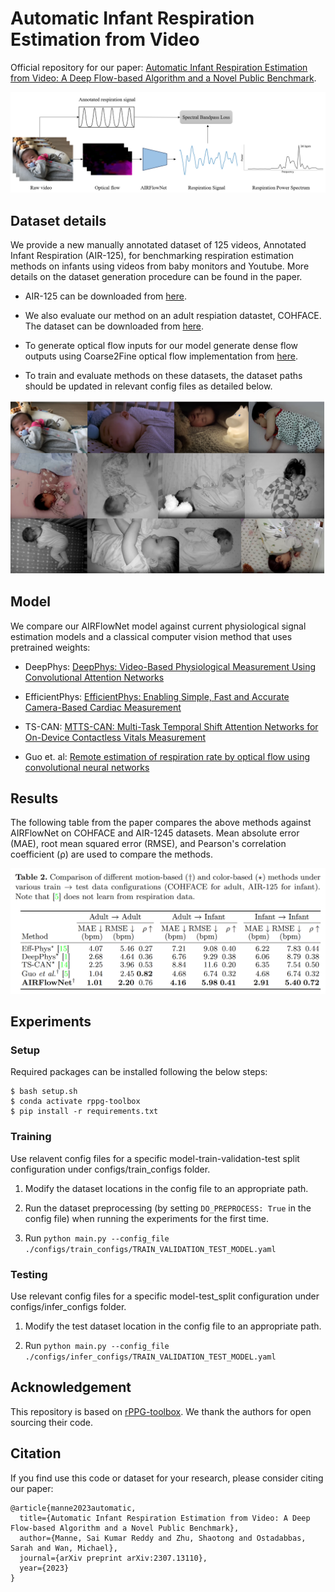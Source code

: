 # Automatic Infant Respiration Estimation from Video
Official repository for our paper: [Automatic Infant Respiration Estimation from Video: A Deep Flow-based Algorithm and a Novel Public Benchmark](https://arxiv.org/pdf/2307.13110.pdf).
<p align="center">
  <img src="figs/demo.png" alt="Infant respiration estimation from videos using AIRFlowNet." />
</p>

## Dataset details
We provide a new manually annotated dataset of 125 videos, Annotated Infant Respiration (AIR-125), for benchmarking respiration estimation methods on infants using videos from baby monitors and Youtube. More details on the dataset generation procedure can be found in the paper.

- AIR-125 can be downloaded from [here](https://coe.northeastern.edu/Research/AClab/AIR-125/).

- We also evaluate our method on an adult respiation datastet, COHFACE. The dataset can be downloaded from [here](https://www.idiap.ch/en/dataset/cohface).

- To generate optical flow inputs for our model generate dense flow outputs using Coarse2Fine optical flow implementation from [here](https://github.com/pathak22/pyflow).

- To train and evaluate methods on these datasets, the dataset paths should be updated in relevant config files as detailed below.

<p align="center">
  <img src="figs/dataset-sample.png" alt="Sample frames from AIR-125 dataset." />
</p>

## Model

We compare our AIRFlowNet model against current physiological signal estimation models and a classical computer vision method that uses pretrained weights:

- DeepPhys: [DeepPhys: Video-Based Physiological Measurement Using Convolutional Attention Networks](https://arxiv.org/abs/1805.07888)

- EfficientPhys: [EfficientPhys: Enabling Simple, Fast and Accurate Camera-Based Cardiac Measurement](https://openaccess.thecvf.com/content/WACV2023/papers/Liu_EfficientPhys_Enabling_Simple_Fast_and_Accurate_Camera-Based_Cardiac_Measurement_WACV_2023_paper.pdf)

- TS-CAN: [MTTS-CAN: Multi-Task Temporal Shift Attention Networks for On-Device Contactless Vitals Measurement](https://papers.nips.cc/paper/2020/file/e1228be46de6a0234ac22ded31417bc7-Paper.pdf)

- Guo et. al: [Remote estimation of respiration rate by optical flow using convolutional neural networks](https://library.imaging.org/admin/apis/public/api/ist/website/downloadArticle/ei/33/8/art00004)

## Results
The following table from the paper compares the above methods against AIRFlowNet on COHFACE and AIR-1245 datasets. Mean absolute error (MAE), root mean squared error (RMSE), and Pearson's correlation coefficient (ρ) are used to compare the methods.

<p align="center">
  <img src="figs/results.png" alt="Quantitative results table from the paper." />
</p>

## Experiments

### Setup
Required packages can be installed following the below steps:
```
$ bash setup.sh
$ conda activate rppg-toolbox
$ pip install -r requirements.txt
```

### Training
Use relavent config files for a specific model-train-validation-test split configuration under configs/train_configs folder.

1. Modify the dataset locations in the config file to an appropriate path.

2. Run the dataset preprocessing (by setting ```DO_PREPROCESS: True``` in the config file) when running the experiments for the first time.

3. Run ```python main.py --config_file ./configs/train_configs/TRAIN_VALIDATION_TEST_MODEL.yaml``` 

### Testing
Use relevant config files for a specific model-test_split configuration under configs/infer_configs folder.

1. Modify the test dataset location in the config file to an appropriate path.

2. Run ```python main.py --config_file ./configs/infer_configs/TRAIN_VALIDATION_TEST_MODEL.yaml```

## Acknowledgement
This repository is based on [rPPG-toolbox](https://github.com/ubicomplab/rPPG-Toolbox). We thank the authors for open sourcing their code.

## Citation

If you find use this code or dataset for your research, please consider citing our paper:
```
@article{manne2023automatic,
  title={Automatic Infant Respiration Estimation from Video: A Deep Flow-based Algorithm and a Novel Public Benchmark},
  author={Manne, Sai Kumar Reddy and Zhu, Shaotong and Ostadabbas, Sarah and Wan, Michael},
  journal={arXiv preprint arXiv:2307.13110},
  year={2023}
}
```
